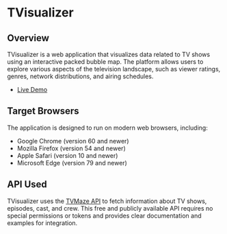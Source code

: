 # TVisualizer

## Overview

TVisualizer is a web application that visualizes data related to TV shows using an interactive packed bubble map. The platform allows users to explore various aspects of the television landscape, such as viewer ratings, genres, network distributions, and airing schedules.

* [Live Demo](https://kjs054.github.io/TVisualizer/)

## Target Browsers

The application is designed to run on modern web browsers, including:
* Google Chrome (version 60 and newer)
* Mozilla Firefox (version 54 and newer)
* Apple Safari (version 10 and newer)
* Microsoft Edge (version 79 and newer)

## API Used

TVisualizer uses the [TVMaze API](https://api.tvmaze.com) to fetch information about TV shows, episodes, cast, and crew. This free and publicly available API requires no special permissions or tokens and provides clear documentation and examples for integration.